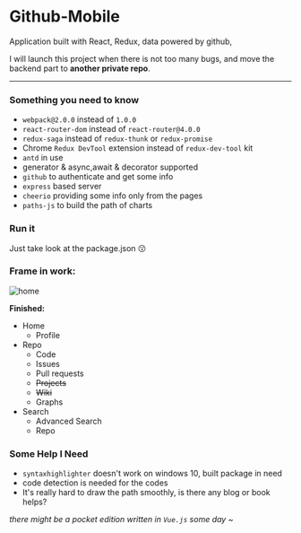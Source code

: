 # Github-Mobile
Application built with React, Redux, data powered by github,

I will launch this project when there is not too many bugs, and move the backend part to **another private repo**.

---
### Something you need to know

+ `webpack@2.0.0` instead of `1.0.0`
+ `react-router-dom` instead of `react-router@4.0.0`
+ `redux-saga` instead of `redux-thunk` or `redux-promise`
+ Chrome `Redux DevTool` extension instead of `redux-dev-tool` kit
+ `antd` in use
+ generator & async,await & decorator supported
+ `github` to authenticate and get some info
+ `express` based server
+ `cheerio` providing some info only from the pages
+ `paths-js` to build the path of charts

### Run it

Just take look at the package.json :kissing:

### Frame in work:
![home](http://7xsm7w.com1.z0.glb.clouddn.com/github-preview.png)

**Finished:**
+ Home
  - Profile
+ Repo
  - Code
  - Issues
  - Pull requests
  - ~~Projects~~
  - ~~Wiki~~
  - Graphs
+ Search
  - Advanced Search
  - Repo

### Some Help I Need
+ `syntaxhighlighter` doesn't work on windows 10, built package in need
+ code detection is needed for the codes
+ It's really hard to draw the path smoothly, is there any blog or book helps?

*there might be a pocket edition written in `Vue.js` some day ~*